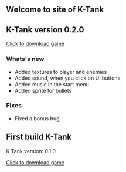 ## Welcome to site of K-Tank

## K-Tank version 0.2.0
[Click to download game](https://kirill-blip.github.io/K-Tank/download/K-Tank_0.2.0.zip)

### Whats's new
- Added textures to player and enemies
- Added sound, when you click on UI buttons
- Added music in the start menu
- Added sprite for bullets
### Fixes
- Fixed a bonus bug

## First build K-Tank
K-Tank version: 0.1.0

[Click to download game](https://kirill-blip.github.io/K-Tank/download/K-Tank_0.1.0.zip)